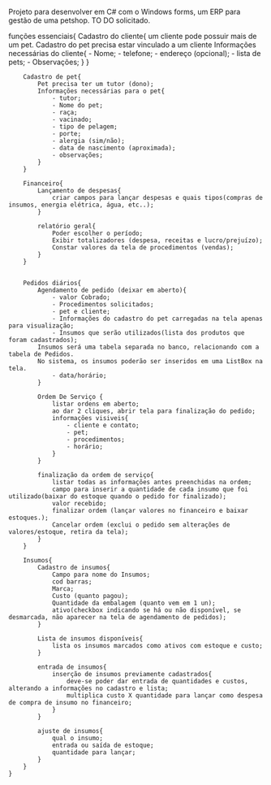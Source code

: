 Projeto para desenvolver em C# com o Windows forms, um ERP para gestão de uma petshop. TO DO solicitado.

funções essenciais{
        Cadastro do cliente{
            um cliente pode possuir mais de um pet.
            Cadastro do pet precisa estar vinculado a um cliente
                Informações necessárias do cliente{
                    - Nome;
                    - telefone;
                    - endereço (opcional);
                    - lista de pets;
					- Observações;
                }
        }

        Cadastro de pet{
            Pet precisa ter um tutor (dono);
            Informações necessárias para o pet{
                - tutor;
                - Nome do pet;
                - raça;
                - vacinado;
                - tipo de pelagem;
                - porte;
                - alergia (sim/não);
                - data de nascimento (aproximada);
                - observações;
            }
        }
        
        Financeiro{
            Lançamento de despesas{
                criar campos para lançar despesas e quais tipos(compras de insumos, energia elétrica, água, etc..);
            }

            relatório geral{
                Poder escolher o período;
                Exibir totalizadores (despesa, receitas e lucro/prejuízo);
                Constar valores da tela de procedimentos (vendas);
            }
        }

        
        Pedidos diários{
            Agendamento de pedido (deixar em aberto){
                - valor Cobrado;
                - Procedimentos solicitados;
                - pet e cliente;
                - Informações do cadastro do pet carregadas na tela apenas para visualização;
                - Insumos que serão utilizados(lista dos produtos que foram cadastrados);
			Insumos será uma tabela separada no banco, relacionando com a tabela de Pedidos. 
   			No sistema, os insumos poderão ser inseridos em uma ListBox na tela.
                - data/horário;
            }

            Ordem De Serviço {
                listar ordens em aberto;
                ao dar 2 cliques, abrir tela para finalização do pedido;
                informações visiveis{
                    - cliente e contato;
                    - pet;
                    - procedimentos;
                    - horário;
                }
            }

            finalização da ordem de serviço{
                listar todas as informações antes preenchidas na ordem;
                campo para inserir a quantidade de cada insumo que foi utilizado(baixar do estoque quando o pedido for finalizado);
                valor recebido;
                finalizar ordem (lançar valores no financeiro e baixar estoques.);
                Cancelar ordem (exclui o pedido sem alterações de valores/estoque, retira da tela);
            }
        }

        Insumos{
            Cadastro de insumos{
                Campo para nome do Insumos;
                cod barras;
                Marca;
                Custo (quanto pagou);
                Quantidade da embalagem (quanto vem em 1 un);
                ativo(checkbox indicando se há ou não disponível, se desmarcada, não aparecer na tela de agendamento de pedidos);
            }

            Lista de insumos disponíveis{
                lista os insumos marcados como ativos com estoque e custo;
            }

            entrada de insumos{
                inserção de insumos previamente cadastrados{
                    deve-se poder dar entrada de quantidades e custos, alterando a informações no cadastro e lista;
                    multiplica custo X quantidade para lançar como despesa de compra de insumo no financeiro;
                }
            }

            ajuste de insumos{
                qual o insumo;
                entrada ou saída de estoque;
                quantidade para lançar;
            }
        }
    }
